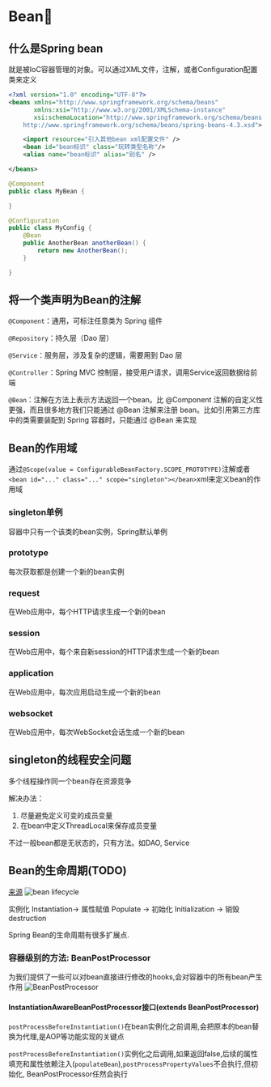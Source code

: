 # Bean🫘
## 什么是Spring bean
就是被IoC容器管理的对象。可以通过XML文件，注解，或者Configuration配置类来定义
```xml
<?xml version="1.0" encoding="UTF-8"?>
<beans xmlns="http://www.springframework.org/schema/beans"
       xmlns:xsi="http://www.w3.org/2001/XMLSchema-instance"
       xsi:schemaLocation="http://www.springframework.org/schema/beans
    http://www.springframework.org/schema/beans/spring-beans-4.3.xsd">

    <import resource="引入其他bean xml配置文件" />
    <bean id="bean标识" class="玩转类型名称"/>
    <alias name="bean标识" alias="别名" />

</beans>
```

```java
@Component
public class MyBean {

}
```

```java
@Configuration
public class MyConfig {
    @Bean
    public AnotherBean anotherBean() {
        return new AnotherBean();
    }

}
```

## 将一个类声明为Bean的注解
```@Component```：通⽤，可标注任意类为 Spring 组件

```@Repository```：持久层（Dao 层）

```@Service```：服务层，涉及复杂的逻辑，需要⽤到 Dao 层

```@Controller```：Spring MVC 控制层，接受⽤户请求，调⽤Service返回数据给前端

```@Bean```：注解在方法上表示方法返回一个bean。⽐ @Component 注解的⾃定义性更强，⽽且很多地⽅我们只能通过 @Bean 注解来注册 bean。⽐如引⽤第三⽅库中的类需要装配到 Spring 容器时，只能通过 @Bean 来实现


## Bean的作用域
通过```@Scope(value = ConfigurableBeanFactory.SCOPE_PROTOTYPE)```注解或者```<bean id="..." class="..." scope="singleton"></bean>```xml来定义bean的作用域
### singleton单例
容器中只有一个该类的bean实例，Spring默认单例
### prototype
每次获取都是创建一个新的bean实例
### request
在Web应用中，每个HTTP请求生成一个新的bean
### session
在Web应用中，每个来自新session的HTTP请求生成一个新的bean
### application
在Web应用中，每次应用启动生成一个新的bean
### websocket
在Web应用中，每次WebSocket会话生成一个新的bean

## singleton的线程安全问题
多个线程操作同一个bean存在资源竞争

解决办法：
1. 尽量避免定义可变的成员变量
2. 在bean中定义ThreadLocal来保存成员变量

不过一般bean都是无状态的，只有方法。如DAO, Service

## Bean的生命周期(TODO)
[来源](https://blog.csdn.net/riemann_/article/details/118500805)
![bean lifecycle](../assets/Spring/bean_LIFECYCLE.png)

实例化 Instantiation-> 属性赋值 Populate -> 初始化 Initialization -> 销毁 destruction

Spring Bean的生命周期有很多扩展点.

### 容器级别的方法: BeanPostProcessor
为我们提供了一些可以对bean直接进行修改的hooks,会对容器中的所有bean产生作用
![BeanPostProcessor](../assets/Spring/beanpostprocessor.png)
#### InstantiationAwareBeanPostProcessor接口(extends BeanPostProcessor)
```postProcessBeforeInstantiation()```在bean实例化之前调用,会把原本的bean替换为代理,是AOP等功能实现的关键点

```postProcessBeforeInstantiation()```实例化之后调用,如果返回false,后续的属性填充和属性依赖注入(```populateBean```),```postProcessPropertyValues```不会执行,但初始化, BeanPostProcessor任然会执行

